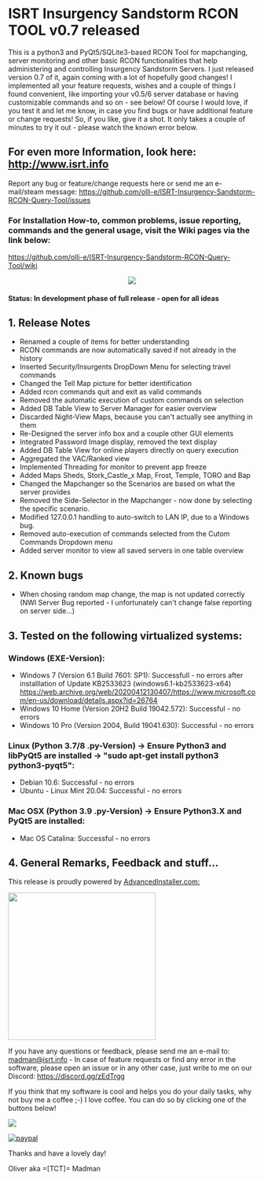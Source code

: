 # ISRT Insurgency Sandstorm RCON TOOL v0.7 released
This is a python3 and PyQt5/SQLite3-based RCON Tool for mapchanging, server monitoring and other basic RCON functionalities that help administering and controlling Insurgency Sandstorm Servers. I just released version 0.7 of it, again coming with a lot of hopefully good changes! I implemented all your feature requests, wishes and a couple of things I found convenient, like importing your v0.5/6 server database or having customizable commands and so on - see below! Of course I would love, if you test it and let me know, in case you find bugs or have additional feature or change requests! So, if you like, give it a shot. It only takes a couple of minutes to try it out - please watch the known error below. 

## For even more Information, look here: http://www.isrt.info

Report any bug or feature/change requests here or send me an e-mail/steam message: https://github.com/olli-e/ISRT-Insurgency-Sandstorm-RCON-Query-Tool/issues

### For Installation How-to, common problems, issue reporting, commands and the general usage, visit the Wiki pages via the link below: 
https://github.com/olli-e/ISRT-Insurgency-Sandstorm-RCON-Query-Tool/wiki

<center><img src="http://src.isrt.info/isrt_v0.7.jpg"></center>

#### Status: In development phase of full release - open for all ideas

## 1. Release Notes
- Renamed a couple of items for better understanding
- RCON commands are now automatically saved if not already in the history
- Inserted Security/Insurgents DropDown Menu for selecting travel commands
- Changed the Tell Map picture for better identification
- Added rcon commands quit and exit as valid commands
- Removed the automatic execution of custom commands on selection
- Added DB Table View to Server Manager for easier overview
- Discarded Night-View Maps, because you can't actually see anything in them
- Re-Designed the server info box and a couple other GUI elements
- Integrated Password Image display, removed the text display
- Added DB Table View for online players directly on query execution
- Aggregated the VAC/Ranked view
- Implemented Threading for monitor to prevent app freeze
- Added Maps Sheds, Stork_Castle_x Map, Frost, Temple, TORO and Bap
- Changed the Mapchanger so the Scenarios are based on what the server provides
- Removed the Side-Selector in the Mapchanger - now done by selecting the specific scenario.
- Modified 127.0.0.1 handling to auto-switch to LAN IP, due to a Windows bug.
- Removed auto-execution of commands selected from the Cutom Commands Dropdown menu
- Added server monitor to view all saved servers in one table overview

## 2. Known bugs
- When chosing random map change, the map is not updated correctly (NWI Server Bug reported - I unfortunately can't change false reporting on server side...)

## 3. Tested on the following virtualized systems:

### Windows (EXE-Version):
- Windows 7 (Version 6.1 Build 7601: SP1): Successfull - no errors after installlation of Update KB2533623  (windows6.1-kb2533623-x64) https://web.archive.org/web/20200412130407/https://www.microsoft.com/en-us/download/details.aspx?id=26764
- Windows 10 Home (Version 20H2 Build 19042.572): Successful - no errors
- Windows 10 Pro (Version 2004, Build 19041.630): Successful - no errors

### Linux (Python 3.7/8 .py-Version) -> Ensure Python3 and libPyQt5 are installed -> "sudo apt-get install python3 python3-pyqt5":
- Debian 10.6: Successful - no errors
- Ubuntu - Linux Mint 20.04: Successful - no errors

### Mac OSX (Python 3.9 .py-Version) -> Ensure Python3.X and PyQt5 are installed:
- Mac OS Catalina: Successful - no errors

## 4. General Remarks, Feedback and stuff...
This release is proudly powered by <a href="https://www.advancedinstaller.com">AdvancedInstaller.com:
  
<img src="https://cdn.advancedinstaller.com/svg/pressinfo/AiLogoColor.svg" width="300"></a>

If you have any questions or feedback, please send me an e-mail to: madman@isrt.info - In case of feature requests or find any error in the software, please open an issue or in any other case, just write to me on our Discord: https://discord.gg/zEdTrgg

If you think that my software is cool and helps you do your daily tasks, why not buy me a coffee ;-) I love coffee. You can do so by clicking one of the buttons below!

<a href="https://www.buymeacoffee.com/oedelmeier"><img src="https://img.buymeacoffee.com/button-api/?text=Buy me a coffee&emoji=&slug=oedelmeier&button_colour=5176e6&font_colour=ffffff&font_family=Lato&outline_colour=ffffff&coffee_colour=FFDD00"></a>

[![paypal](https://www.paypalobjects.com/en_US/i/btn/btn_donateCC_LG.gif)](https://www.paypal.com/donate?hosted_button_id=RLSPYUNWLYA9Y)


Thanks and have a lovely day!

Oliver aka =[TCT]= Madman

